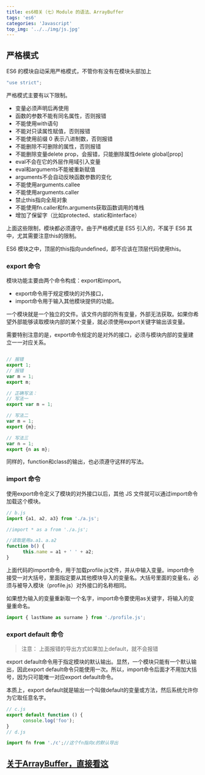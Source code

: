 ```yaml
---
title: es6相关（七）Module 的语法、ArrayBuffer
tags: 'es6'
categories: 'Javascript'
top_img: '../../img/js.jpg'
---
```


## 严格模式

ES6 的模块自动采用严格模式，不管你有没有在模块头部加上
``` javascript
"use strict";
```
严格模式主要有以下限制。
* 变量必须声明后再使用
* 函数的参数不能有同名属性，否则报错
* 不能使用with语句
* 不能对只读属性赋值，否则报错
* 不能使用前缀 0 表示八进制数，否则报错
* 不能删除不可删除的属性，否则报错
* 不能删除变量delete prop，会报错，只能删除属性delete global[prop]
* eval不会在它的外层作用域引入变量
* eval和arguments不能被重新赋值
* arguments不会自动反映函数参数的变化
* 不能使用arguments.callee
* 不能使用arguments.caller
* 禁止this指向全局对象
* 不能使用fn.caller和fn.arguments获取函数调用的堆栈
* 增加了保留字（比如protected、static和interface）

上面这些限制，模块都必须遵守。由于严格模式是 ES5 引入的，不属于 ES6
其中，尤其需要注意this的限制。

ES6 模块之中，顶层的this指向undefined，即不应该在顶层代码使用this。

### export 命令
模块功能主要由两个命令构成：export和import。
* export命令用于规定模块的对外接口，
* import命令用于输入其他模块提供的功能。

一个模块就是一个独立的文件。该文件内部的所有变量，外部无法获取。如果你希望外部能够读取模块内部的某个变量，就必须使用export关键字输出该变量。

需要特别注意的是，export命令规定的是对外的接口，必须与模块内部的变量建立一一对应关系。

``` javascript

// 报错
export 1;
// 报错
var m = 1;
export m;

// 正确写法：
// 写法一
export var m = 1;

// 写法二
var m = 1;
export {m};

// 写法三
var n = 1;
export {n as m};
```
同样的，function和class的输出，也必须遵守这样的写法。

### import 命令
使用export命令定义了模块的对外接口以后，其他 JS 文件就可以通过import命令加载这个模块。
``` javascript
// b.js
import {a1, a2, a3} from './a.js';

//import * as a from './a.js';

//读取是用a.a1、a.a2
function b() {
      this.name = a1 + ' ' + a2;
}

```
上面代码的import命令，用于加载profile.js文件，并从中输入变量。import命令接受一对大括号，里面指定要从其他模块导入的变量名。大括号里面的变量名，必须与被导入模块（profile.js）对外接口的名称相同。

如果想为输入的变量重新取一个名字，import命令要使用as关键字，将输入的变量重命名。

``` javascript
import { lastName as surname } from './profile.js';
```
### export default 命令
> 注意： 上面报错的导出方式如果加上default，就不会报错

export default命令用于指定模块的默认输出。显然，一个模块只能有一个默认输出，因此export default命令只能使用一次。所以，import命令后面才不用加大括号，因为只可能唯一对应export default命令。

本质上，export default就是输出一个叫做default的变量或方法，然后系统允许你为它取任意名字。

``` javascript
// c.js
export default function () {
      console.log('foo');
}
// d.js

import fn from './c';//这个fn指向c的默认导出

```

## [关于ArrayBuffer，直接看这](http://es6.ruanyifeng.com/#docs/arraybuffer)

